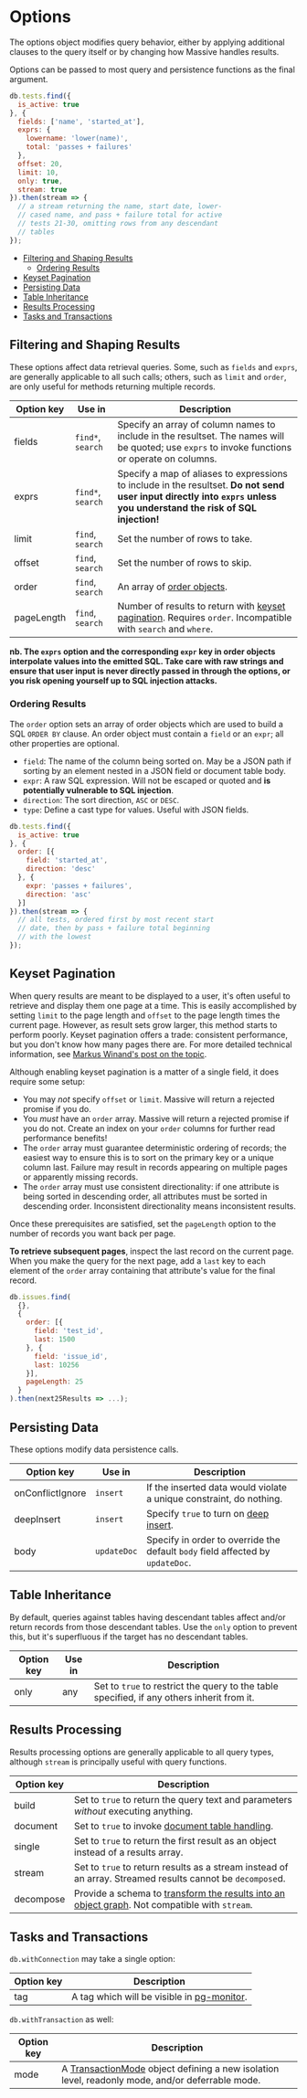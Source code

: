 # Options

The options object modifies query behavior, either by applying additional clauses to the query itself or by changing how Massive handles results.

Options can be passed to most query and persistence functions as the final argument.

```javascript
db.tests.find({
  is_active: true
}, {
  fields: ['name', 'started_at'],
  exprs: {
    lowername: 'lower(name)',
    total: 'passes + failures'
  },
  offset: 20,
  limit: 10,
  only: true,
  stream: true
}).then(stream => {
  // a stream returning the name, start date, lower-
  // cased name, and pass + failure total for active
  // tests 21-30, omitting rows from any descendant
  // tables
});
```

<!-- vim-markdown-toc GFM -->

* [Filtering and Shaping Results](#filtering-and-shaping-results)
  * [Ordering Results](#ordering-results)
* [Keyset Pagination](#keyset-pagination)
* [Persisting Data](#persisting-data)
* [Table Inheritance](#table-inheritance)
* [Results Processing](#results-processing)
* [Tasks and Transactions](#tasks-and-transactions)

<!-- vim-markdown-toc -->

## Filtering and Shaping Results

These options affect data retrieval queries. Some, such as `fields` and `exprs`, are generally applicable to all such calls; others, such as `limit` and `order`, are only useful for methods returning multiple records.

| Option key       | Use in            | Description |
|------------------|-------------------|-------------|
| fields           | `find*`, `search` | Specify an array of column names to include in the resultset. The names will be quoted; use `exprs` to invoke functions or operate on columns. |
| exprs            | `find*`, `search` | Specify a map of aliases to expressions to include in the resultset. **Do not send user input directly into `exprs` unless you understand the risk of SQL injection!** |
| limit            | `find`, `search`  | Set the number of rows to take. |
| offset           | `find`, `search`  | Set the number of rows to skip. |
| order            | `find`, `search`  | An array of [order objects](#ordering-results). |
| pageLength       | `find`, `search`  | Number of results to return with [keyset pagination](#keyset-pagination). Requires `order`. Incompatible with `search` and `where`. |

**nb. The `exprs` option and the corresponding `expr` key in order objects interpolate values into the emitted SQL. Take care with raw strings and ensure that user input is never directly passed in through the options, or you risk opening yourself up to SQL injection attacks.**

### Ordering Results

The `order` option sets an array of order objects which are used to build a SQL `ORDER BY` clause. An order object must contain a `field` or an `expr`; all other properties are optional.

* `field`: The name of the column being sorted on. May be a JSON path if sorting by an element nested in a JSON field or document table body.
* `expr`: A raw SQL expression. Will not be escaped or quoted and **is potentially vulnerable to SQL injection**.
* `direction`: The sort direction, `ASC` or `DESC`.
* `type`: Define a cast type for values. Useful with JSON fields.

```javascript
db.tests.find({
  is_active: true
}, {
  order: [{
    field: 'started_at',
    direction: 'desc'
  }, {
    expr: 'passes + failures',
    direction: 'asc'
  }]
}).then(stream => {
  // all tests, ordered first by most recent start
  // date, then by pass + failure total beginning
  // with the lowest
});
```

## Keyset Pagination

When query results are meant to be displayed to a user, it's often useful to retrieve and display them one page at a time. This is easily accomplished by setting `limit` to the page length and `offset` to the page length times the current page. However, as result sets grow larger, this method starts to perform poorly. Keyset pagination offers a trade: consistent performance, but you don't know how many pages there are. For more detailed technical information, see [Markus Winand's post on the topic](https://use-the-index-luke.com/sql/partial-results/fetch-next-page).

Although enabling keyset pagination is a matter of a single field, it does require some setup:

* You may _not_ specify `offset` or `limit`. Massive will return a rejected promise if you do.
* You _must_ have an `order` array. Massive will return a rejected promise if you do not. Create an index on your `order` columns for further read performance benefits!
* The `order` array must guarantee deterministic ordering of records; the easiest way to ensure this is to sort on the primary key or a unique column last. Failure may result in records appearing on multiple pages or apparently missing records.
* The `order` array must use consistent directionality: if one attribute is being sorted in descending order, all attributes must be sorted in descending order. Inconsistent directionality means inconsistent results.

Once these prerequisites are satisfied, set the `pageLength` option to the number of records you want back per page.

**To retrieve subsequent pages**, inspect the last record on the current page. When you make the query for the next page, add a `last` key to each element of the `order` array containing that attribute's value for the final record.

```js
db.issues.find(
  {},
  {
    order: [{
      field: 'test_id',
      last: 1500
    }, {
      field: 'issue_id',
      last: 10256
    }],
    pageLength: 25
  }
).then(next25Results => ...);
```

## Persisting Data

These options modify data persistence calls.

| Option key       | Use in            | Description |
|------------------|-------------------|-------------|
| onConflictIgnore | `insert`          | If the inserted data would violate a unique constraint, do nothing. |
| deepInsert       | `insert`          | Specify `true` to turn on [deep insert](persistence#deep-insert). |
| body             | `updateDoc`       | Specify in order to override the default `body` field affected by `updateDoc`. |

## Table Inheritance

By default, queries against tables having descendant tables affect and/or return records from those descendant tables. Use the `only` option to prevent this, but it's superfluous if the target has no descendant tables.

| Option key       | Use in            | Description |
|------------------|-------------------|-------------|
| only             | any               | Set to `true` to restrict the query to the table specified, if any others inherit from it. |

## Results Processing

Results processing options are generally applicable to all query types, although `stream` is principally useful with query functions.

| Option key | Description |
|------------|-------------|
| build      | Set to `true` to return the query text and parameters *without* executing anything. |
| document   | Set to `true` to invoke [document table handling](documents). |
| single     | Set to `true` to return the first result as an object instead of a results array. |
| stream     | Set to `true` to return results as a stream instead of an array. Streamed results cannot be `decompose`d. |
| decompose  | Provide a schema to [transform the results into an object graph](decomposition). Not compatible with `stream`. |

## Tasks and Transactions

`db.withConnection` may take a single option:

| Option key | Description |
|------------|-------------|
| tag        | A tag which will be visible in [pg-monitor](index#monitoring-queries). |

`db.withTransaction` as well:

| Option key | Description |
|------------|-------------|
| mode       | A [TransactionMode](https://vitaly-t.github.io/pg-promise/txMode.TransactionMode.html) object defining a new isolation level, readonly mode, and/or deferrable mode. |
